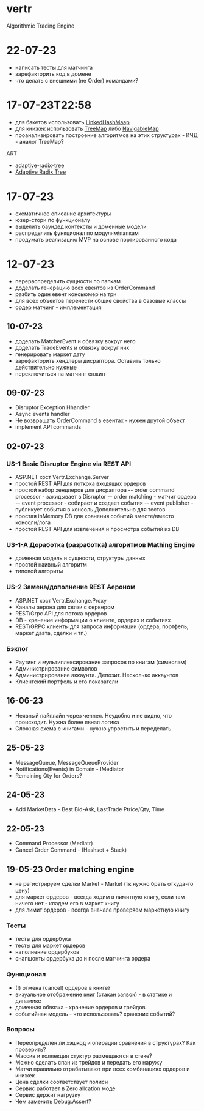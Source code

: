 # vertr
Algorithmic Trading Engine

# 22-07-23
- написать тесты для матчинга
- зарефакторить код в домене
- что делать с внешними (не Order) командами?

# 17-07-23T22:58
- для бакетов использовать [LinkedHashMaap](https://github.com/idlerboris/LinkedHashMap/blob/master/CustomCollections/CustomCollections/LinkedHashMap.cs) 
- для книжек использовать [TreeMap](https://github.com/Giedrius-Kristinaitis/TreeMap/tree/master/C-Sharp%20TreeMap%20Implementation%20and%20Test) 
либо [NavigableMap](https://gist.github.com/R2D221/f0363e0ee7123c4d7693)
- проанализировать построение алгоритмов на этих структурах - КЧД - аналог TreeMap?

ART
- [adaptive-radix-tree](https://github.com/rafaelkallis/adaptive-radix-tree)
- [Adaptive Radix Tree](https://github.com/manly/AdaptiveRadixTree)

# 17-07-23
- схематичное описание архитектуры
- юзер-стори по функционалу
- выделить баундед контексты и доменные модели
- распределить функционал по модулям\папкам
- продумать реализацию MVP на основе портированного кода

# 12-07-23
- перераспределить сущности по папкам
- доделать генерацию всех евентов из OrderCommand
- разбить один евент консьюмер на три
- для всех объектов перенести общие свойства в базовые классы
- ордер матчинг - имплементация

## 10-07-23
- доделать MatcherEvent и обвязку вокруг него
- доделать TradeEvents и обвязку вокруг них
- генерировать маркет дату
- зарефакторить хендлеры дисраптора. Оставить только действительно нужные
- переключиться на матчинг енжин


## 09-07-23
- Disruptor Exception Hhandler
- Async events handler
- Не возвращать OrderCommand в евентах - нужен другой объект
- implement API commands

## 02-07-23

### US-1 Basic Disruptor Engine via REST API
- ASP.NET хост Vertr.Exchange.Server
- простой REST API для поткока входящих ордеров
- простой набор хендлеров для дисраптора
-- order command processor - закидывает в Disruptor
-- order matching - матчит ордера
-- event processor - собирает и создает события
-- event publisher - публикует события в консоль
Дополнительно для тестов
- простая inMemory DB для хранения событий вместе/вместо консоли/лога
- простой REST API для извлечения и просмотра событий из DB

### US-1-A Доработка (разработка) алгоритмов Mathing Engine
- доменная модель и сущности, структуры данных
- простой наивный алгоритм
- типовой алгоритм

### US-2 Замена/дополнение REST Аероном
- ASP.NET хост Vertr.Exchange.Proxy
- Каналы аерона для связи с сервером
- REST/Grpc API для потока ордеров
- DB - хранение информации о клиенте, ордерах и событиях
- REST/GRPC клиенты для запроса информации (ордера, портфель, маркет даата, сделки и тп.)

### Бэклог
- Раутинг и мультиплексирование запросов по книгам (символам)
- Администрирование символов
- Администрирование аккаунта. Депозит. Несколько аккаунтов
- Клиентский портфель и его показатели
 


## 16-06-23
- Неявный пайплайн через ченнел. Неудобно и не видно, что происходит. Нужна более явная логика
- Сложная схема с книгами - нужно упростить и переделать

## 25-05-23
- MessageQueue, MessageQueueProvider
- Notifications(Events) in Domain - IMediator
- Remaining Qty for Orders?

## 24-05-23
- Add MarketData - Best Bid-Ask, LastTrade Ptrice/Qty, Time

## 22-05-23 
- Command Processor (Mediatr)
- Cancel Order Command - (Hashset + Stack)

## 19-05-23 Order matching engine

- не регистрируем сделки Market - Market (тк нужно брать откуда-то цену)
- для маркет ордеров - всегда ходим в лимитную книгу, если там ничего нет - кладем его в маркет книгу
- для лимит ордеров - всегда вначале проверяем маркетную книгу

### Тесты
- тесты для ордербука
- тесты для маркет ордеров
- наполнение ордербуков
- снапшонты ордербука до и после матчинга ордера

### Функционал
- (!) отмена (cancel) ордеров в книге?
- визуальное отображение книг (стакан заявок) - в статике и динамике
- доменная обвязка - хранение ордеров и трейдов
- событийная модель - что использовать? хранение событий?

### Вопросы
- Переопределен ли хэшкод и операции сравнения в структурах? Как проверить?
- Массив и коллекция стуктур размещаются в стеке?
- Можно сделать спан из трейдов и передать его наружу
- Матчи правильно отрабатывают при всех комбинациях ордеров и книжек
- Цена сделки соответствует полиси
- Сервис работает в Zero allcation моде
- Сервис держит нагрузку
- Чем заменить Debug.Assert?



